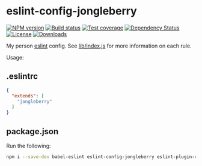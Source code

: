 
# eslint-config-jongleberry

[![NPM version][npm-image]][npm-url]
[![Build status][travis-image]][travis-url]
[![Test coverage][codecov-image]][codecov-url]
[![Dependency Status][david-image]][david-url]
[![License][license-image]][license-url]
[![Downloads][downloads-image]][downloads-url]

My person [eslint](http://eslint.org) config. See [lib/index.js](lib/index.js) for more information on each rule.

Usage:

## .eslintrc

```json
{
  "extends": [
    "jongleberry"
  ]
}
```

## package.json

Run the following:

```bash
npm i --save-dev babel-eslint eslint-config-jongleberry eslint-plugin-react eslint-plugin-standard
```

[npm-image]: https://img.shields.io/npm/v/eslint-config-jongleberry.svg?style=flat-square
[npm-url]: https://npmjs.org/package/eslint-config-jongleberry
[travis-image]: https://img.shields.io/travis/jongleberry/eslint-config-jongleberry.svg?style=flat-square
[travis-url]: https://travis-ci.org/jongleberry/eslint-config-jongleberry
[codecov-image]: https://img.shields.io/codecov/c/github/jongleberry/eslint-config-jongleberry/master.svg?style=flat-square
[codecov-url]: https://codecov.io/github/jongleberry/eslint-config-jongleberry
[david-image]: http://img.shields.io/david/jongleberry/eslint-config-jongleberry.svg?style=flat-square
[david-url]: https://david-dm.org/jongleberry/eslint-config-jongleberry
[license-image]: http://img.shields.io/npm/l/eslint-config-jongleberry.svg?style=flat-square
[license-url]: LICENSE
[downloads-image]: http://img.shields.io/npm/dm/eslint-config-jongleberry.svg?style=flat-square
[downloads-url]: https://npmjs.org/package/eslint-config-jongleberry
